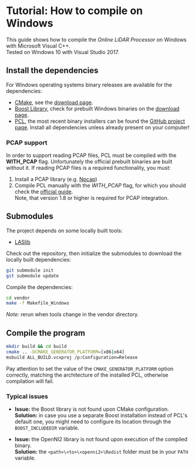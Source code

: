 # Tutorial: How to compile on Windows

This guide shows how to compile the *Online LiDAR Processor* on Windows with Microsoft Visual C++.  
Tested on Windows 10 with Visual Studio 2017.

## Install the dependencies

For Windows operating systems binary releases are available for the dependencies:
 * [CMake](https://cmake.org/), see the [download page](https://cmake.org/download/).
 * [Boost Library](https://www.boost.org/), check for prebuilt Windows binaries on the [download page](https://www.boost.org/users/download/).
 * [PCL](http://pointclouds.org/), the most recent binary installers can be found the [GitHub project page](https://github.com/PointCloudLibrary/pcl/releases).
 Install all dependencies unless already present on your computer!

### PCAP support

In order to support reading PCAP files, PCL must be compiled with the **WITH_PCAP** flag. Unfortunately the official prebuilt binaries are built without it. If reading PCAP files is a required functionality, you must:
 1. Install a PCAP library (e.g. [Npcap](https://nmap.org/npcap/))
 2. Compile PCL manually with the *WITH_PCAP* flag, for which you should check the [official guide](http://pointclouds.org/documentation/tutorials/compiling_pcl_windows.php).  
 Note, that version 1.8 or higher is required for PCAP integration.

## Submodules

The project depends on some locally built tools:
* [LASlib](https://github.com/LAStools/LAStools/tree/master/LASlib)

Check out the repository, then initialize the submodules to download the locally built dependencies:
```bash
git submodule init
git submodule update
```

Compile the dependencies:
```bash
cd vendor
make -f Makefile_Windows
```

*Note:* rerun when tools change in the vendor directory.

## Compile the program
```bash
mkdir build && cd build
cmake .. -DCMAKE_GENERATOR_PLATFORM=[x86|x64]
msbuild ALL_BUILD.vcxproj /p:Configuration=Release
```
Pay attention to set the value of the `CMAKE_GENERATOR_PLATFORM` option correctly, matching the architecture of the installed PCL, otherwise compilation will fail.

### Typical issues
 * **Issue:** the Boost library is not found upon CMake configuration.  
 **Solution:** in case you use a separate Boost installation instead of PCL's default one, you might need to configure its location through the `BOOST_INCLUDEDIR` variable.

 * **Issue:** the OpenNI2 library is not found upon execution of the compiled binary.  
 **Solution:** the `<path>\<to>\<openni2>\Redist` folder must be in your `PATH` variable.
